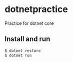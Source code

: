 # dotnetpractice
Practice for dotnet core

## Install and run

```sh
$ dotnet restore
$ dotnet run
```
